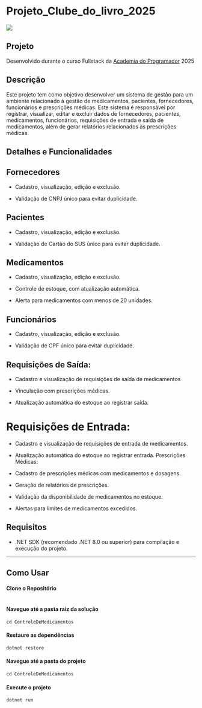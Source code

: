 # Projeto_Clube_do_livro_2025


![]( https://imgur.com/yL66Kse.gif )
## Projeto

Desenvolvido durante o curso Fullstack da [Academia do Programador](https://www.academiadoprogramador.net) 2025

## Descrição

Este projeto tem como objetivo desenvolver um sistema de gestão para um ambiente relacionado à gestão de medicamentos, pacientes, fornecedores, funcionários e prescrições médicas. Este sistema é responsável
por registrar, visualizar, editar e excluir dados de fornecedores, pacientes, medicamentos, funcionários, requisições de entrada e saída de medicamentos, além de gerar relatórios relacionados às prescrições médicas.



## Detalhes e Funcionalidades

## Fornecedores

* Cadastro, visualização, edição e exclusão.

* Validação de CNPJ único para evitar duplicidade.

## Pacientes

* Cadastro, visualização, edição e exclusão.

* Validação de Cartão do SUS único para evitar duplicidade.

## Medicamentos

* Cadastro, visualização, edição e exclusão.

* Controle de estoque, com atualização automática.

* Alerta para medicamentos com menos de 20 unidades.

## Funcionários

* Cadastro, visualização, edição e exclusão.

* Validação de CPF único para evitar duplicidade.

## Requisições de Saída:

* Cadastro e visualização de requisições de saída de medicamentos

* Vinculação com prescrições médicas.

* Atualização automática do estoque ao registrar saída.

# Requisições de Entrada:

* Cadastro e visualização de requisições de entrada de medicamentos.

* Atualização automática do estoque ao registrar entrada.
 Prescrições Médicas:

* Cadastro de prescrições médicas com medicamentos e dosagens.

* Geração de relatórios de prescrições.

* Validação da disponibilidade de medicamentos no estoque.

* Alertas para limites de medicamentos excedidos.




## Requisitos


- .NET SDK (recomendado .NET 8.0 ou superior) para compilação e execução do projeto.
---
## Como Usar

#### Clone o Repositório
```

```

#### Navegue até a pasta raiz da solução
```
cd ControleDeMedicamentos
```

#### Restaure as dependências
```
dotnet restore
```

#### Navegue até a pasta do projeto
```
cd ControleDeMedicamentos
```

#### Execute o projeto
```
dotnet run
```
